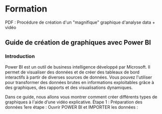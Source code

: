 # Formation
 PDF : Procédure de création d'un "magnifique" graphique d'analyse data + vidéo 
 ## Guide de création de graphiques avec Power BI
### Introduction

Power BI est un outil de business intelligence développé par Microsoft. Il permet de visualiser des données et de créer des tableaux de bord interactifs à partir de diverses sources de données. Vous pouvez l'utiliser pour transformer des données brutes en informations exploitables grâce à des graphiques, des rapports et des visualisations dynamiques.

Dans ce guide, nous allons vous montrer comment créer différents types de graphiques à l'aide d’une vidéo explicative.
Étape 1 : Préparation des données
1ere étape : Ouvrir POWER BI et IMPORTER les données :

